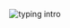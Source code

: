 <!---
WIP
-->

<p align="center">
<img src="https://readme-typing-svg.herokuapp.com?color=08CE90&center=true&vCenter=true&lines=Hello+everyone!! My+name's+Loi;I'm+a+full-stack+developer." alt="typing intro">
</p>
